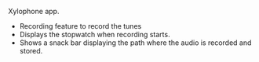 Xylophone app. 
- Recording feature to record the tunes 
- Displays the stopwatch when recording starts. 
- Shows a snack bar displaying the path where the audio is recorded and stored. 
